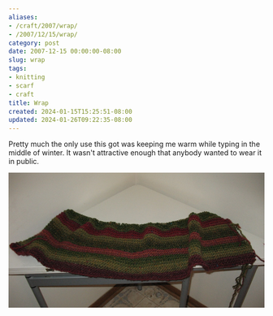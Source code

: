 ```yaml
---
aliases:
- /craft/2007/wrap/
- /2007/12/15/wrap/
category: post
date: 2007-12-15 00:00:00-08:00
slug: wrap
tags:
- knitting
- scarf
- craft
title: Wrap
created: 2024-01-15T15:25:51-08:00
updated: 2024-01-26T09:22:35-08:00
---
```


Pretty much the only use this got was keeping me warm while typing in the middle of winter. It wasn't attractive enough that anybody wanted to wear it in public.

![attachments/img/2007/cover-2007-12-15.jpg](../../../attachments/img/2007/cover-2007-12-15.jpg)
